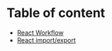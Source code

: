 # Table of content
- [React Workflow](./react-workflow.md)
- [React import/export](../react%20import%20export.md)
